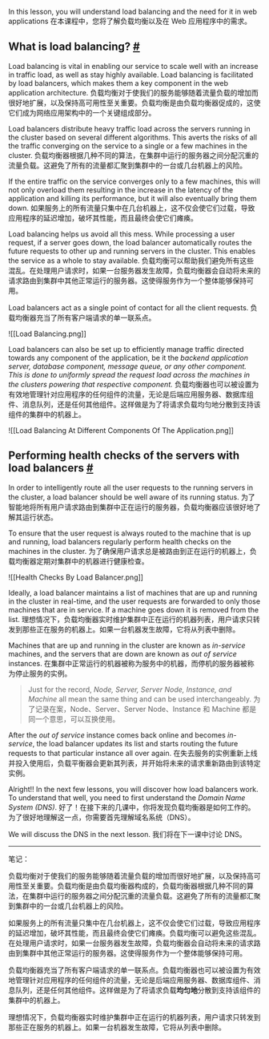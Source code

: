 In this lesson, you will understand load balancing and the need for it in web applications
在本课程中，您将了解负载均衡以及在 Web 应用程序中的需求。

## What is load balancing? [#](https://www.educative.io/courses/web-application-software-architecture-101/RLqwq90KMDR#What-is-load-balancing?)

Load balancing is vital in enabling our service to scale well with an increase in traffic load, as well as stay highly available. Load balancing is facilitated by load balancers, which makes them a key component in the web application architecture.
负载均衡对于使我们的服务能够随着流量负载的增加而很好地扩展，以及保持高可用性至关重要。负载均衡是由负载均衡器促成的，这使它们成为网络应用架构中的一个关键组成部分。

Load balancers distribute heavy traffic load across the servers running in the cluster based on several different algorithms. This averts the risks of all the traffic converging on the service to a single or a few machines in the cluster.
负载均衡器根据几种不同的算法，在集群中运行的服务器之间分配沉重的流量负载。这避免了所有的流量都汇聚到集群中的一台或几台机器上的风险。

If the entire traffic on the service converges only to a few machines, this will not only overload them resulting in the increase in the latency of the application and killing its performance, but it will also eventually bring them down.
如果服务上的所有流量只集中在几台机器上，这不仅会使它们过载，导致应用程序的延迟增加，破坏其性能，而且最终会使它们瘫痪。

Load balancing helps us avoid all this mess. While processing a user request, if a server goes down, the load balancer automatically routes the future requests to other up and running servers in the cluster. This enables the service as a whole to stay available.
负载均衡可以帮助我们避免所有这些混乱。在处理用户请求时，如果一台服务器发生故障，负载均衡器会自动将未来的请求路由到集群中其他正常运行的服务器。这使得服务作为一个整体能够保持可用。

Load balancers act as a single point of contact for all the client requests.
负载均衡器充当了所有客户端请求的单一联系点。

![[Load Balancing.png]]

Load balancers can also be set up to efficiently manage traffic directed towards any component of the application, be it the _backend application server, database component, message queue, or any other component. This is done to uniformly spread the request load across the machines in the clusters powering that respective component._
负载均衡器也可以被设置为有效地管理针对应用程序的任何组件的流量，无论是后端应用服务器、数据库组件、消息队列，还是任何其他组件。这样做是为了将请求负载均匀地分散到支持该组件的集群中的机器上。

![[Load Balancing At Different Components Of The Application.png]]

## Performing health checks of the servers with load balancers [#](https://www.educative.io/courses/web-application-software-architecture-101/RLqwq90KMDR#Performing-health-checks-of-the-servers-with-load-balancers)

In order to intelligently route all the user requests to the running servers in the cluster, a load balancer should be well aware of its running status.
为了智能地将所有用户请求路由到集群中正在运行的服务器，负载均衡器应该很好地了解其运行状态。

To ensure that the user request is always routed to the machine that is up and running, load balancers regularly perform health checks on the machines in the cluster.
为了确保用户请求总是被路由到正在运行的机器上，负载均衡器定期对集群中的机器进行健康检查。

![[Health Checks By Load Balancer.png]]

Ideally, a load balancer maintains a list of machines that are up and running in the cluster in real-time, and the user requests are forwarded to only those machines that are in service. If a machine goes down it is removed from the list.
理想情况下，负载均衡器实时维护集群中正在运行的机器列表，用户请求只转发到那些正在服务的机器上。如果一台机器发生故障，它将从列表中删除。

Machines that are up and running in the cluster are known as _in-service_ machines, and the servers that are down are known as _out of service_ instances.
在集群中正常运行的机器被称为服务中的机器，而停机的服务器被称为停止服务的实例。

> Just for the record, _Node, Server, Server Node, Instance, and Machine_ all mean the same thing and can be used interchangeably.
> 为了记录在案，Node、Server、Server Node、Instance 和 Machine 都是同一个意思，可以互换使用。

After the _out of service_ instance comes back online and becomes _in-service_, the load balancer updates its list and starts routing the future requests to that particular instance all over again.
在失去服务的实例重新上线并投入使用后，负载平衡器会更新其列表，并开始将未来的请求重新路由到该特定实例。

Alright!! In the next few lessons, you will discover how load balancers work. To understand that well, you need to first understand the _Domain Name System (DNS)_.
好了！在接下来的几课中，你将发现负载均衡器是如何工作的。为了很好地理解这一点，你需要首先理解域名系统（DNS）。

We will discuss the DNS in the next lesson.
我们将在下一课中讨论 DNS。

---

笔记：

负载均衡对于使我们的服务能够随着流量负载的增加而很好地扩展，以及保持高可用性至关重要。负载均衡是由负载均衡器构成的，负载均衡器根据几种不同的算法，在集群中运行的服务器之间分配沉重的流量负载。这避免了所有的流量都汇聚到集群中的一台或几台机器上的风险。

如果服务上的所有流量只集中在几台机器上，这不仅会使它们过载，导致应用程序的延迟增加，破坏其性能，而且最终会使它们瘫痪。负载均衡可以避免这些混乱。在处理用户请求时，如果一台服务器发生故障，负载均衡器会自动将未来的请求路由到集群中其他正常运行的服务器。这使得服务作为一个整体能够保持可用。

负载均衡器充当了所有客户端请求的单一联系点。负载均衡器也可以被设置为有效地管理针对应用程序的任何组件的流量，无论是后端应用服务器、数据库组件、消息队列，还是任何其他组件。这样做是为了将请求负载**均匀地**分散到支持该组件的集群中的机器上。

理想情况下，负载均衡器实时维护集群中正在运行的机器列表，用户请求只转发到那些正在服务的机器上。如果一台机器发生故障，它将从列表中删除。
